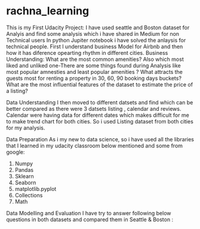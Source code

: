 # rachna_learning
This is my First Udacity Project:
I have used seattle and Boston dataset for Analyis and find some analysis which i have shared in Medium for non Technical users 
In python Jupiter notebook i have solved the anlaysis for technical people.
First I understand business Model for Airbnb and then how it has diference opearting rhythm in different cities.
Business Understanding:
What are the most common amenities? Also which most liked and unliked one-There are some things found during Analysis like most popular amnesties and least popular amenities ?
What attracts the guests most for renting a property in 30, 60, 90 booking days buckets?
What are the most influential features of the dataset to estimate the price of a listing?



Data Understanding 
I then moved to different datsets and find which can be better compared as there were 3 datsets listing , calendar and reviews. Calendar were having data for different dates 
which makes difficult for me to make trend chart for both cities. So i used Listing dataset from both cities for my analysis.

Data Preparation
As i my new to data science, so i have used all the libraries that I learned in my udacity classroom below mentioned and some from google:
1. Numpy
2. Pandas
3. Sklearn
4. Seaborn
5. matplotlib.pyplot
6. Collections
7. Math
 
Data Modelling and Evaluation
I have  try to answer following below questions in both datasets and compared them in Seattle  & Boston :


